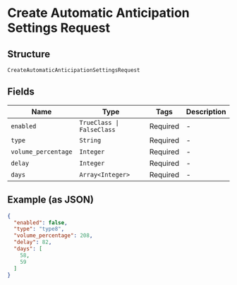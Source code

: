 
# Create Automatic Anticipation Settings Request

## Structure

`CreateAutomaticAnticipationSettingsRequest`

## Fields

| Name | Type | Tags | Description |
|  --- | --- | --- | --- |
| `enabled` | `TrueClass \| FalseClass` | Required | - |
| `type` | `String` | Required | - |
| `volume_percentage` | `Integer` | Required | - |
| `delay` | `Integer` | Required | - |
| `days` | `Array<Integer>` | Required | - |

## Example (as JSON)

```json
{
  "enabled": false,
  "type": "type8",
  "volume_percentage": 208,
  "delay": 82,
  "days": [
    58,
    59
  ]
}
```

